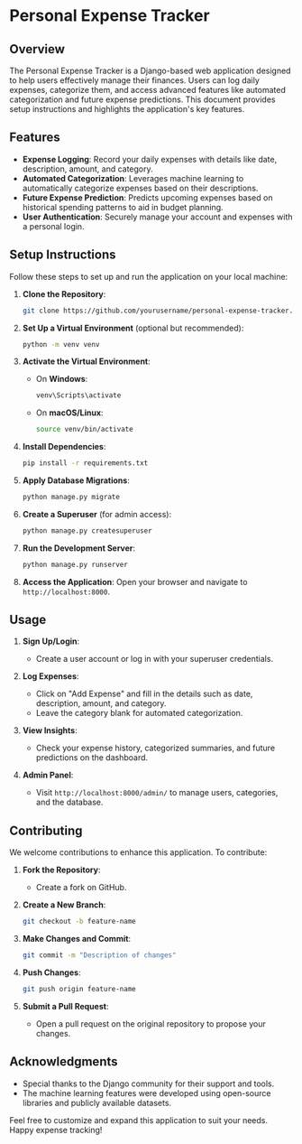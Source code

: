 # Personal Expense Tracker

## Overview

The Personal Expense Tracker is a Django-based web application designed to help users effectively manage their finances. Users can log daily expenses, categorize them, and access advanced features like automated categorization and future expense predictions. This document provides setup instructions and highlights the application's key features.

## Features

- **Expense Logging**: Record your daily expenses with details like date, description, amount, and category.
- **Automated Categorization**: Leverages machine learning to automatically categorize expenses based on their descriptions.
- **Future Expense Prediction**: Predicts upcoming expenses based on historical spending patterns to aid in budget planning.
- **User Authentication**: Securely manage your account and expenses with a personal login.

## Setup Instructions

Follow these steps to set up and run the application on your local machine:

1. **Clone the Repository**:
   ```bash
   git clone https://github.com/yourusername/personal-expense-tracker.git
   ```

2. **Set Up a Virtual Environment** (optional but recommended):
   ```bash
   python -m venv venv
   ```

3. **Activate the Virtual Environment**:
   - On **Windows**:
     ```bash
     venv\Scripts\activate
     ```
   - On **macOS/Linux**:
     ```bash
     source venv/bin/activate
     ```

4. **Install Dependencies**:
   ```bash
   pip install -r requirements.txt
   ```

5. **Apply Database Migrations**:
   ```bash
   python manage.py migrate
   ```

6. **Create a Superuser** (for admin access):
   ```bash
   python manage.py createsuperuser
   ```

7. **Run the Development Server**:
   ```bash
   python manage.py runserver
   ```

8. **Access the Application**:
   Open your browser and navigate to `http://localhost:8000`.

## Usage

1. **Sign Up/Login**:
   - Create a user account or log in with your superuser credentials.

2. **Log Expenses**:
   - Click on "Add Expense" and fill in the details such as date, description, amount, and category.
   - Leave the category blank for automated categorization.

3. **View Insights**:
   - Check your expense history, categorized summaries, and future predictions on the dashboard.

4. **Admin Panel**:
   - Visit `http://localhost:8000/admin/` to manage users, categories, and the database.

## Contributing

We welcome contributions to enhance this application. To contribute:

1. **Fork the Repository**:
   - Create a fork on GitHub.

2. **Create a New Branch**:
   ```bash
   git checkout -b feature-name
   ```

3. **Make Changes and Commit**:
   ```bash
   git commit -m "Description of changes"
   ```

4. **Push Changes**:
   ```bash
   git push origin feature-name
   ```

5. **Submit a Pull Request**:
   - Open a pull request on the original repository to propose your changes.

## Acknowledgments

- Special thanks to the Django community for their support and tools.
- The machine learning features were developed using open-source libraries and publicly available datasets.

Feel free to customize and expand this application to suit your needs. Happy expense tracking!

